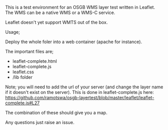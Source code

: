 This is a test environment for an OSGB WMS layer test written in Leaflet.  
The WMS can be a native WMS or a WMS-C service. 

Leaflet doesn't yet support WMTS out of the box. 

Usage; 

Deploy the whole foler into a web container (apache for instance). 

The important files are;
- leaflet-complete.html
- leaflet-complete.js
- leaflet.css
- /lib folder


Note; you will need to add the url of your server (and change the layer name if it doesn't exist on the server).
This is done in leaflet-complete.js here:
https://github.com/ramotswa/osgb-layertest/blob/master/leaflet/leaflet-complete.js#L27

The combination of these should give you a map.

Any questions just raise an issue.

